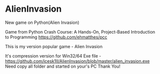 # AlienInvasion
New game on Python(Alien Invasion)

Game from Python Crash Course: A Hands-On, Project-Based Introduction to Programming
https://github.com/ehmatthes/pcc

This is my version popular game - Alien Invasion

It's compression version for Win32/64
Exe file - https://github.com/icesk1ll/AlienInvasion/blob/master/alien_invasion.exe
Need copy all folder and started on your's PC
Thank You!
